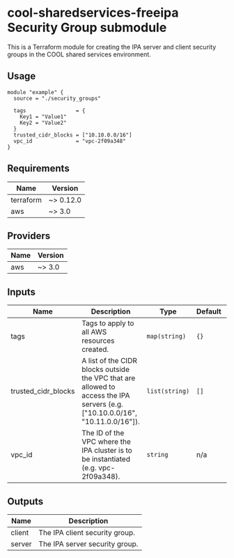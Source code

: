 # cool-sharedservices-freeipa Security Group submodule #

This is a Terraform module for creating the IPA server and client
security groups in the COOL shared services environment.

## Usage ##

```hcl
module "example" {
  source = "./security_groups"

  tags                = {
    Key1 = "Value1"
    Key2 = "Value2"
  }
  trusted_cidr_blocks = ["10.10.0.0/16"]
  vpc_id              = "vpc-2f09a348"
}
```

## Requirements ##

| Name | Version |
|------|---------|
| terraform | ~> 0.12.0 |
| aws | ~> 3.0 |

## Providers ##

| Name | Version |
|------|---------|
| aws | ~> 3.0 |

## Inputs ##

| Name | Description | Type | Default | Required |
|------|-------------|------|---------|:--------:|
| tags | Tags to apply to all AWS resources created. | `map(string)` | `{}` | no |
| trusted_cidr_blocks | A list of the CIDR blocks outside the VPC that are allowed to access the IPA servers (e.g. ["10.10.0.0/16", "10.11.0.0/16"]). | `list(string)` | `[]` | no |
| vpc_id | The ID of the VPC where the IPA cluster is to be instantiated (e.g. vpc-2f09a348). | `string` | n/a | yes |

## Outputs ##

| Name | Description |
|------|-------------|
| client | The IPA client security group. |
| server | The IPA server security group. |
